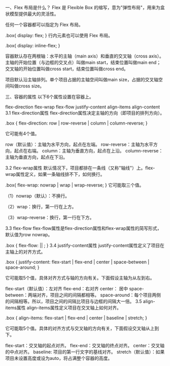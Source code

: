 一、Flex 布局是什么？
Flex 是 Flexible Box 的缩写，意为"弹性布局"，用来为盒状模型提供最大的灵活性。

任何一个容器都可以指定为 Flex 布局。


.box{
  display: flex;
}
行内元素也可以使用 Flex 布局。


.box{
  display: inline-flex;
}


容器默认存在两根轴：水平的主轴（main axis）和垂直的交叉轴（cross axis）。主轴的开始位置（与边框的交叉点）叫做main start，结束位置叫做main end；交叉轴的开始位置叫做cross start，结束位置叫做cross end。

项目默认沿主轴排列。单个项目占据的主轴空间叫做main size，占据的交叉轴空间叫做cross size。


三、容器的属性
以下6个属性设置在容器上。

flex-direction
flex-wrap
flex-flow
justify-content
align-items
align-content
3.1 flex-direction属性
flex-direction属性决定主轴的方向（即项目的排列方向）。


.box {
  flex-direction: row | row-reverse | column | column-reverse;
}


它可能有4个值。

row（默认值）：主轴为水平方向，起点在左端。
row-reverse：主轴为水平方向，起点在右端。
column：主轴为垂直方向，起点在上沿。
column-reverse：主轴为垂直方向，起点在下沿。

3.2 flex-wrap属性
默认情况下，项目都排在一条线（又称"轴线"）上。flex-wrap属性定义，如果一条轴线排不下，如何换行。




.box{
  flex-wrap: nowrap | wrap | wrap-reverse;
}
它可能取三个值。

（1）nowrap（默认）：不换行。



（2）wrap：换行，第一行在上方。



（3）wrap-reverse：换行，第一行在下方。

3.3 flex-flow
flex-flow属性是flex-direction属性和flex-wrap属性的简写形式，默认值为row nowrap。


.box {
  flex-flow: <flex-direction> || <flex-wrap>;
}
3.4 justify-content属性
justify-content属性定义了项目在主轴上的对齐方式。


.box {
  justify-content: flex-start | flex-end | center | space-between | space-around;
}


它可能取5个值，具体对齐方式与轴的方向有关。下面假设主轴为从左到右。

flex-start（默认值）：左对齐
flex-end：右对齐
center： 居中
space-between：两端对齐，项目之间的间隔都相等。
space-around：每个项目两侧的间隔相等。所以，项目之间的间隔比项目与边框的间隔大一倍。
3.5 align-items属性
align-items属性定义项目在交叉轴上如何对齐。


.box {
  align-items: flex-start | flex-end | center | baseline | stretch;
}


它可能取5个值。具体的对齐方式与交叉轴的方向有关，下面假设交叉轴从上到下。

flex-start：交叉轴的起点对齐。
flex-end：交叉轴的终点对齐。
center：交叉轴的中点对齐。
baseline: 项目的第一行文字的基线对齐。
stretch（默认值）：如果项目未设置高度或设为auto，将占满整个容器的高度。